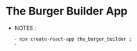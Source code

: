 # The Burger Builder App




* NOTES :


```
   - npx create-react-app the_burger_builder ;
   - 


```
